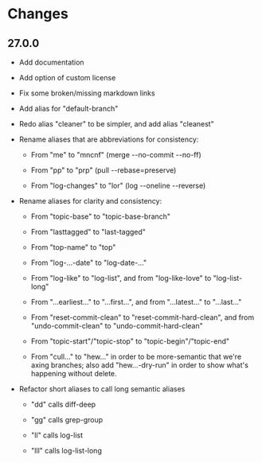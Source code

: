 # Changes

## 27.0.0

* Add documentation

* Add option of custom license

* Fix some broken/missing markdown links

* Add alias for "default-branch"

* Redo alias "cleaner" to be simpler, and add alias "cleanest"

* Rename aliases that are abbreviations for consistency:

  * From "me" to "mncnf" (merge --no-commit --no-ff)

  * From "pp" to "prp" (pull --rebase=preserve)

  * From "log-changes" to "lor" (log --oneline --reverse)

* Rename aliases for clarity and consistency:

  * From "topic-base" to "topic-base-branch"

  * From "lasttagged" to "last-tagged"

  * From "top-name" to "top"

  * From "log-…-date" to "log-date-…"

  * From "log-like" to "log-list", and from "log-like-love" to "log-list-long"

  * From "…earliest…" to "…first…", and from "…latest…" to "…last…"

  * From "reset-commit-clean" to "reset-commit-hard-clean", and from "undo-commit-clean" to "undo-commit-hard-clean"

  * From "topic-start"/"topic-stop" to "topic-begin"/"topic-end"

  * From "cull…" to "hew…" in order to be more-semantic that we're axing branches; also add "hew…-dry-run" in order to show what's happening without delete.

* Refactor short aliases to call long semantic aliases

  * "dd" calls diff-deep

  * "gg" calls grep-group

  * "ll" calls log-list

  * "lll" calls log-list-long
